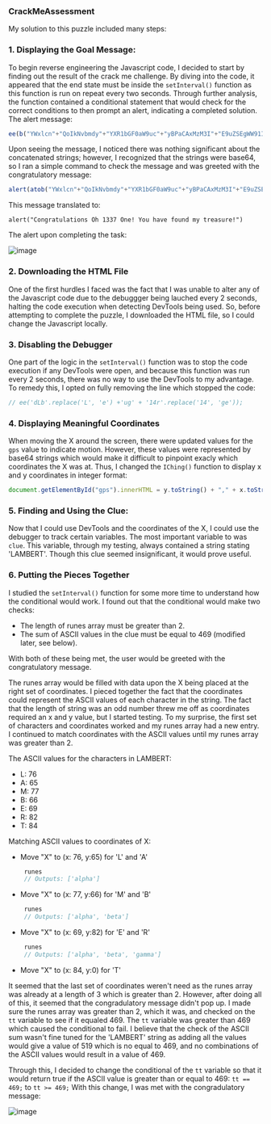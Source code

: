 ### CrackMeAssessment

My solution to this puzzle included many steps:

### 1. Displaying the Goal Message:
To begin reverse engineering the Javascript code, I decided to start by finding out the result of the crack me challenge. By diving into the code, it appeared that the end state must be inside the `setInterval()` function as this function is run on repeat every two seconds. Through further analysis, the function contained a conditional statement that would check for the correct conditions to then prompt an alert, indicating a completed solution. The alert message:

```javascript
ee(b("YWxlcn"+"QoIkNvbmdy"+"YXR1bGF0aW9uc"+"yBPaCAxMzM3I"+"E9uZSEgWW91IGh"+"hdmUgZm91bmQgbXkg"+"dHJlYXN1cmUhIik="));
```

Upon seeing the message, I noticed there was nothing significant about the concatenated strings; however, I recognized that the strings were base64, so I ran a simple command to check the message and was greeted with the congratulatory message:

```javascript
alert(atob("YWxlcn"+"QoIkNvbmdy"+"YXR1bGF0aW9uc"+"yBPaCAxMzM3I"+"E9uZSEgWW91IGh"+"hdmUgZm91bmQgbXkg"+"dHJlYXN1cmUhIik="));
```

This message translated to:
```
alert("Congratulations Oh 1337 One! You have found my treasure!")
```



The alert upon completing the task:

![image](https://github.com/DanielEskander/crack_me_platinum/assets/55925126/a7ff2069-8627-4008-b4fa-94fec84218bf)

### 2. Downloading the HTML File
One of the first hurdles I faced was the fact that I was unable to alter any of the Javascript code due to the debuggger being lauched every 2 seconds, halting the code execution when detecting DevTools being used. So, before attempting to complete the puzzle, I downloaded the HTML file, so I could change the Javascript locally.

### 3. Disabling the Debugger 
One part of the logic in the `setInterval()` function was to stop the code execution if any DevTools were open, and because this function was run every 2 seconds, there was no way to use the DevTools to my advantage. To remedy this, I opted on fully removing the line which stopped the code:

```javascript
// ee('dLb'.replace('L', 'e') +'ug' + '14r'.replace('14', 'ge'));
```

### 4. Displaying Meaningful Coordinates
When moving the X around the screen, there were updated values for the `gps` value to indicate motion. However, these values were represented by base64 strings which would make it difficult to pinpoint exacly which coordinates the X was at. Thus, I changed the `IChing()` function to display x and y coordinates in integer format:

```javascript
document.getElementById("gps").innerHTML = y.toString() + "," + x.toString();
```

### 5. Finding and Using the Clue:
Now that I could use DevTools and the coordinates of the X, I could use the debugger to track certain variables. The most important variable to was `clue`. This variable, through my testing, always contained a string stating 'LAMBERT'. Though this clue seemed insignificant, it would prove useful. 

### 6. Putting the Pieces Together
I studied the `setInterval()` function for some more time to understand how the conditional would work. I found out that the conditional would make two checks:
- The length of runes array must be greater than 2.
- The sum of ASCII values in the clue must be equal to 469 (modified later, see below).

With both of these being met, the user would be greeted with the congratulatory message.

The runes array would be filled with data upon the X being placed at the right set of coordinates. I pieced together the fact that the coordinates could represent the ASCII values of each character in the string. The fact that the length of string was an odd number threw me off as coordinates required an x and y value, but I started testing. To my surprise, the first set of characters and coordinates worked and my runes array had a new entry. I continued to match coordinates with the ASCII values until my runes array was greater than 2.

The ASCII values for the characters in LAMBERT:
- L: 76
- A: 65
- M: 77
- B: 66
- E: 69
- R: 82
- T: 84


Matching ASCII values to coordinates of X:
- Move "X" to (x: 76, y:65) for 'L' and 'A'
   ```javascript
    runes
    // Outputs: ['alpha']
   ```
- Move "X" to (x: 77, y:66) for 'M' and 'B'
   ```javascript
    runes
    // Outputs: ['alpha', 'beta']
   ```
- Move "X" to (x: 69, y:82) for 'E' and 'R'
   ```javascript
    runes
    // Outputs: ['alpha', 'beta', 'gamma']
   ```
- Move "X" to (x: 84, y:0) for 'T'

It seemed that the last set of coordinates weren't need as the runes array was already at a length of 3 which is greater than 2. However, after doing all of this, it seemed that the congradulatory message didn't pop up. I made sure the runes array was greater than 2, which it was, and checked on the `tt` variable to see if it equaled 469. The `tt` variable was greater than 469 which caused the conditional to fail. I believe that the check of the ASCII sum wasn't fine tuned for the 'LAMBERT' string as adding all the values would give a value of 519 which is no equal to 469, and no combinations of the ASCII values would result in a value of 469.

Through this, I decided to change the conditional of the `tt` variable so that it would return true if the ASCII value is greater than or equal to 469:
`tt == 469;` to `tt >= 469;`
With this change, I was met with the congradulatory message:

![image](https://github.com/DanielEskander/crack_me_platinum/assets/55925126/c0e44a2c-1df8-4aa7-99da-0afae4221d4a)

  
